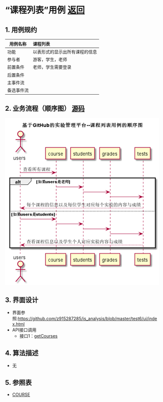 ﻿﻿<!-- markdownlint-disable MD033-->
<!-- 禁止MD033类型的警告 https://www.npmjs.com/package/markdownlint -->

# “课程列表”用例 [返回](../README.md)
## 1. 用例规约

|用例名称|课程列表|
|-------|:-------------|
|功能|以表形式的显示出所有课程的信息|
|参与者|游客，学生，老师|
|前置条件|老师，学生需要登录|
|后置条件| |
|主事件流| |
|备选事件流| |

## 2. 业务流程（顺序图） [源码](../src/sequenceCourse_list.puml)
![sequence1](../sequenceCourse_list.png) 

## 3. 界面设计
- 界面参照:https://github.com/z915287285/is_analysis/blob/master/test6/ui/index.html
- API接口调用
    - 接口1：[getCourses](../接口/getCourses.md) 

## 4. 算法描述

- 无
    
## 5. 参照表

- [COURSE](../Database.md/#COURSE)


